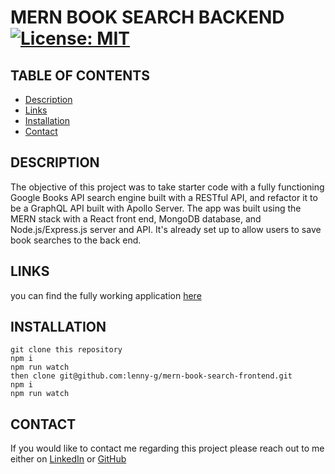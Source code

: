 # MERN BOOK SEARCH BACKEND [![License: MIT](https://img.shields.io/badge/License-MIT-green.svg)](https://opensource.org/licenses/MIT)

## TABLE OF CONTENTS 
- [Description](#DESCRIPTION)
- [Links](#LINKS)
- [Installation](#INSTALLATION)
- [Contact](#CONTACT)

## DESCRIPTION 
The objective of this project was to take starter code with a fully functioning Google Books API search engine built with a RESTful API, and refactor it to be a GraphQL API built with Apollo Server. The app was built using the MERN stack with a React front end, MongoDB database, and Node.js/Express.js server and API. It's already set up to allow users to save book searches to the back end.

## LINKS 

you can find the fully working application [here](https://frozen-depths-23834.herokuapp.com/)

## INSTALLATION

```
git clone this repository
npm i
npm run watch
then clone git@github.com:lenny-g/mern-book-search-frontend.git
npm i
npm run watch
```

## CONTACT
 
If you would like to contact me regarding this project please reach out to me either on 
[LinkedIn](https://www.linkedin.com/in/leanne-gallagher/) or [GitHub](https://github.com/lenny-g)
